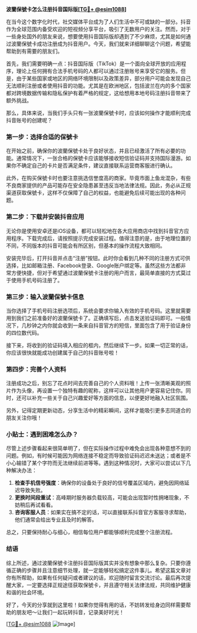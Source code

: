 **波蘭保號卡怎么注册抖音国际版[[TG💪+ @esim1088](https://t.me/s/esim1088)]**

在当今这个数字化时代，社交媒体平台成为了人们生活中不可或缺的一部分。抖音作为全球范围内备受欢迎的短视频分享平台，吸引了无数用户的关注。然而，对于一些身处国外的朋友来说，想要使用抖音国际版却遇到了不少麻烦，尤其是如何通过波蘭保號卡成功注册成为抖音用户。今天，我们就来详细聊聊这个问题，希望能帮助到有需要的朋友们。

首先，我们需要明确一点：抖音国际版（TikTok）是一个面向全球开放的应用程序，理论上任何拥有合法手机号码的人都可以通过注册账号来享受它的服务。但是，由于某些国家或地区的网络环境限制以及政策差异，部分用户可能会发现自己无法顺利注册或者使用抖音的功能。尤其是在欧洲地区，包括波兰在内的多个国家都对跨境数据传输和隐私保护有着严格的规定，这给想用本地号码注册抖音带来了额外挑战。

那么，具体来说，当我们手头只有一张波蘭保號卡时，应该如何操作才能顺利完成抖音账号的创建呢？

### 第一步：选择合适的保號卡

在开始之前，确保你的波蘭保號卡处于良好状态，并且已经激活了所有必要的功能。通常情况下，一张合格的保號卡应该能够接收短信验证码并支持国际漫游。如果你不确定自己的卡片是否满足条件，建议直接联系运营商客服进行确认。

此外，在购买保號卡时也要注意挑选信誉度高的商家。毕竟市面上鱼龙混杂，有些不良商家提供的产品可能存在安全隐患甚至违反当地法律法规。因此，务必从正规渠道获取保號卡，这样不仅保障了自己的权益，也能避免后续可能出现的各种问题。

### 第二步：下载并安装抖音应用

无论你是使用安卓还是iOS设备，都可以轻松地在各大应用商店中找到抖音官方应用程序。下载完成后，请按照提示完成安装过程。值得注意的是，由于地理位置的不同，不同版本的抖音可能会有所区别，但基本的操作流程大致相同。

安装完毕后，打开抖音并点击“注册”按钮。此时你会看到几种不同的注册方式可供选择，比如邮箱注册、Facebook登录、Google账户绑定等。虽然这些方法都非常方便快捷，但对于希望通过波蘭保號卡注册的用户而言，最简单直接的方式莫过于使用手机号码注册了。

### 第三步：输入波蘭保號卡信息

当你选择了手机号码注册选项后，系统会要求你输入有效的手机号码。这里就需要用到我们之前准备好的波蘭保號卡了。正确填写后，点击发送验证码即可。一般情况下，几秒钟之内你就会收到一条来自抖音官方的短信，里面包含了用于验证身份的四位数代码。

接下来，将收到的验证码填入相应的框内，然后继续下一步。如果一切正常的话，你应该很快就能成功创建属于自己的抖音账号啦！

### 第四步：完善个人资料

注册成功之后，别忘了花点时间去完善自己的个人资料哦！上传一张清晰美观的照片作为头像，再设置一个独特有趣的昵称，这样可以让其他用户更容易记住你。同时，还可以补充一些关于自己兴趣爱好等方面的信息，以便更好地融入社区氛围。

另外，记得定期更新动态，分享生活中的精彩瞬间，这样才能吸引更多志同道合的朋友关注你哦！

### 小贴士：遇到困难怎么办？

尽管上述步骤看起来很简单明了，但在实际操作过程中难免会出现各种意想不到的问题。例如，有时候可能因为网络连接不稳定而导致验证码迟迟未送达；或者是不小心输错了某个字符而无法继续前进等等。遇到这种情况时，大家可以尝试以下几种解决办法：

1. **检查手机信号强度**：确保你的设备处于良好的信号覆盖区域内，避免因网络延迟导致失败。
2. **更换时间段重试**：高峰期时服务器负载较高，可能会出现暂时性拥堵现象，不妨稍后再试看看。
3. **咨询客服人员**：如果实在搞不定的话，可以直接联系抖音官方客服寻求帮助，他们通常会给出专业且及时的解答。

总之，只要保持耐心与细心，相信每位用户都能够顺利完成整个注册流程。

### 结语

综上所述，通过波蘭保號卡注册抖音国际版其实并没有想象中那么复杂。只要你遵循正确的步骤并且注意细节处理，就一定能够轻松搞定这件事儿。希望这篇文章对你有所帮助，如果有任何疑问或者建议的话，欢迎随时留言交流讨论。最后再次提醒大家，一定要选择正规途径获取保號卡，并且遵守相关法律法规，共同维护健康和谐的社会环境。

好了，今天的分享就到这里啦！如果你觉得有用的话，不妨转发给身边同样需要帮助的朋友吧～让我们一起玩转抖音，记录美好时光！

[[TG💪+ @esim1088](https://t.me/s/esim1088) ![Image](https://i.postimg.cc/4NQfJmqS/Snipaste-2025-05-13-00-14-12.png)]
